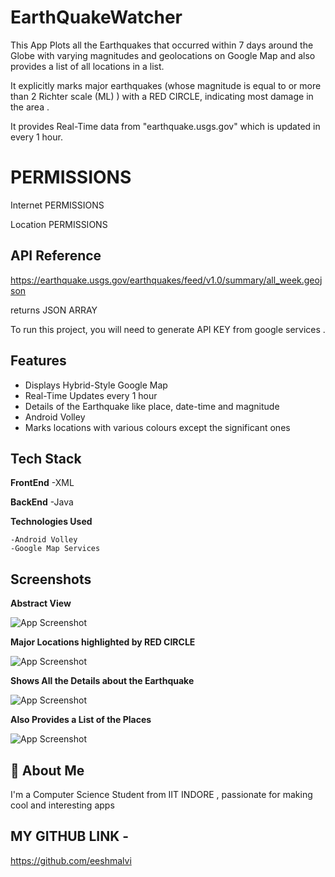 
# EarthQuakeWatcher

This App Plots all the Earthquakes that occurred within 7 days
around the Globe with varying magnitudes and geolocations on Google Map and also provides a list of all locations in a list.

It explicitly marks major earthquakes (whose magnitude is equal to or more than 2 Richter scale (ML) ) with a RED CIRCLE, indicating most damage in the area .

It provides Real-Time data from "earthquake.usgs.gov" which is updated in every 1 hour.


# PERMISSIONS

Internet PERMISSIONS

Location PERMISSIONS 

    


## API Reference

https://earthquake.usgs.gov/earthquakes/feed/v1.0/summary/all_week.geojson

returns JSON ARRAY

To run this project, you will need to generate API KEY from google services .







  
## Features

- Displays Hybrid-Style Google Map
- Real-Time Updates every 1 hour
- Details of the Earthquake like place, date-time and magnitude
- Android Volley 
- Marks locations with various colours except the significant ones

  
## Tech Stack

**FrontEnd** -XML

**BackEnd** -Java

**Technologies Used** 

    -Android Volley
    -Google Map Services
    


  
## Screenshots

**Abstract View**

![App Screenshot](https://i.imgur.com/bkYGwyz.png)

**Major Locations highlighted by RED CIRCLE**

![App Screenshot](https://i.imgur.com/I8lmLWy.png)

**Shows All the Details about the Earthquake**

![App Screenshot](https://i.imgur.com/OUaWyOu.png)

**Also Provides a List of the Places**

![App Screenshot](https://i.imgur.com/oJoH3Yw.png)




  
## 🚀 About Me
I'm a Computer Science Student from IIT INDORE ,
passionate for making cool and interesting apps

## MY GITHUB LINK -
https://github.com/eeshmalvi

  
